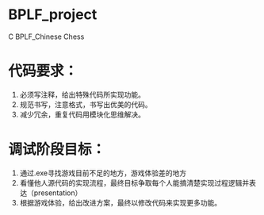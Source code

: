 # BPLF_project
C BPLF_Chinese Chess


# 代码要求：
1. 必须写注释，给出特殊代码所实现功能。
2. 规范书写，注意格式，书写出优美的代码。
3. 减少冗余，重复代码用模块化思维解决。




# 调试阶段目标：
1. 通过.exe寻找游戏目前不足的地方，游戏体验差的地方
2. 看懂他人源代码的实现流程，最终目标争取每个人能搞清楚实现过程逻辑并表达（presentation）
3. 根据游戏体验，给出改进方案，最终以修改代码来实现更多功能。
